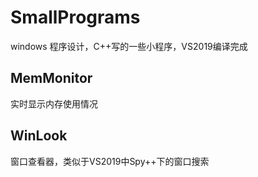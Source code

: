 # SmallPrograms
windows 程序设计，C++写的一些小程序，VS2019编译完成

## MemMonitor
实时显示内存使用情况

## WinLook
窗口查看器，类似于VS2019中Spy++下的窗口搜索
